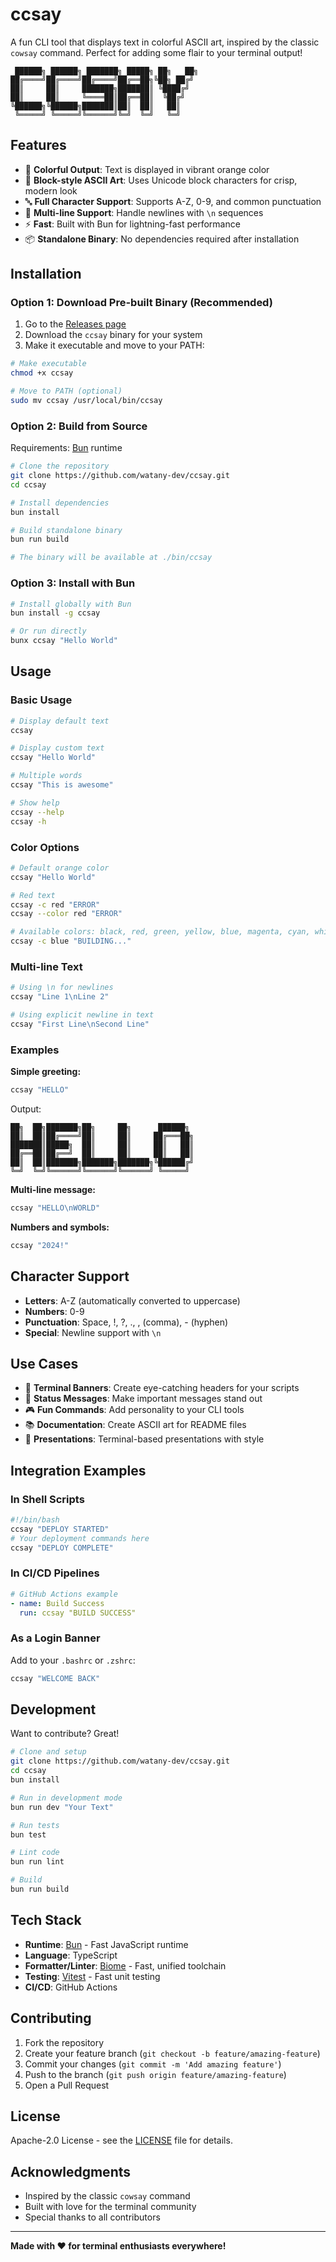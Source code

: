 # ccsay

A fun CLI tool that displays text in colorful ASCII art, inspired by the classic `cowsay` command. Perfect for adding some flair to your terminal output!

```
 ██████╗ ██████╗ ███████╗ █████╗ ██╗   ██╗
██╔════╝██╔════╝██╔════╝██╔══██╗╚██╗ ██╔╝
██║     ██║     ███████╗███████║ ╚████╔╝ 
██║     ██║     ╚════██║██╔══██║  ╚██╔╝  
╚██████╗╚██████╗███████║██║  ██║   ██║   
 ╚═════╝ ╚═════╝╚══════╝╚═╝  ╚═╝   ╚═╝   
```

## Features

- 🎨 **Colorful Output**: Text is displayed in vibrant orange color
- 📝 **Block-style ASCII Art**: Uses Unicode block characters for crisp, modern look
- 🔤 **Full Character Support**: Supports A-Z, 0-9, and common punctuation
- 📄 **Multi-line Support**: Handle newlines with `\n` sequences
- ⚡ **Fast**: Built with Bun for lightning-fast performance
- 📦 **Standalone Binary**: No dependencies required after installation

## Installation

### Option 1: Download Pre-built Binary (Recommended)

1. Go to the [Releases page](https://github.com/watany-dev/ccsay/releases)
2. Download the `ccsay` binary for your system
3. Make it executable and move to your PATH:

```bash
# Make executable
chmod +x ccsay

# Move to PATH (optional)
sudo mv ccsay /usr/local/bin/ccsay
```

### Option 2: Build from Source

Requirements: [Bun](https://bun.sh) runtime

```bash
# Clone the repository
git clone https://github.com/watany-dev/ccsay.git
cd ccsay

# Install dependencies
bun install

# Build standalone binary
bun run build

# The binary will be available at ./bin/ccsay
```

### Option 3: Install with Bun

```bash
# Install globally with Bun
bun install -g ccsay

# Or run directly
bunx ccsay "Hello World"
```

## Usage

### Basic Usage

```bash
# Display default text
ccsay

# Display custom text
ccsay "Hello World"

# Multiple words
ccsay "This is awesome"

# Show help
ccsay --help
ccsay -h
```

### Color Options

```bash
# Default orange color
ccsay "Hello World"

# Red text
ccsay -c red "ERROR"
ccsay --color red "ERROR"

# Available colors: black, red, green, yellow, blue, magenta, cyan, white, orange, purple, pink, gray, grey
ccsay -c blue "BUILDING..."
```

### Multi-line Text

```bash
# Using \n for newlines
ccsay "Line 1\nLine 2"

# Using explicit newline in text
ccsay "First Line\nSecond Line"
```

### Examples

**Simple greeting:**
```bash
ccsay "HELLO"
```

Output:
```
██╗  ██╗███████╗██╗     ██╗      ██████╗ 
██║  ██║██╔════╝██║     ██║     ██╔═══██╗
███████║█████╗  ██║     ██║     ██║   ██║
██╔══██║██╔══╝  ██║     ██║     ██║   ██║
██║  ██║███████╗███████╗███████╗╚██████╔╝
╚═╝  ╚═╝╚══════╝╚══════╝╚══════╝ ╚═════╝ 
```

**Multi-line message:**
```bash
ccsay "HELLO\nWORLD"
```

**Numbers and symbols:**
```bash
ccsay "2024!"
```

## Character Support

- **Letters**: A-Z (automatically converted to uppercase)
- **Numbers**: 0-9
- **Punctuation**: Space, !, ?, ., , (comma), - (hyphen)
- **Special**: Newline support with `\n`

## Use Cases

- 🎉 **Terminal Banners**: Create eye-catching headers for your scripts
- 📝 **Status Messages**: Make important messages stand out
- 🎮 **Fun Commands**: Add personality to your CLI tools
- 📚 **Documentation**: Create ASCII art for README files
- 🎯 **Presentations**: Terminal-based presentations with style

## Integration Examples

### In Shell Scripts

```bash
#!/bin/bash
ccsay "DEPLOY STARTED"
# Your deployment commands here
ccsay "DEPLOY COMPLETE"
```

### In CI/CD Pipelines

```yaml
# GitHub Actions example
- name: Build Success
  run: ccsay "BUILD SUCCESS"
```

### As a Login Banner

Add to your `.bashrc` or `.zshrc`:
```bash
ccsay "WELCOME BACK"
```

## Development

Want to contribute? Great!

```bash
# Clone and setup
git clone https://github.com/watany-dev/ccsay.git
cd ccsay
bun install

# Run in development mode
bun run dev "Your Text"

# Run tests
bun test

# Lint code
bun run lint

# Build
bun run build
```

## Tech Stack

- **Runtime**: [Bun](https://bun.sh) - Fast JavaScript runtime
- **Language**: TypeScript
- **Formatter/Linter**: [Biome](https://biomejs.dev) - Fast, unified toolchain
- **Testing**: [Vitest](https://vitest.dev) - Fast unit testing
- **CI/CD**: GitHub Actions

## Contributing

1. Fork the repository
2. Create your feature branch (`git checkout -b feature/amazing-feature`)
3. Commit your changes (`git commit -m 'Add amazing feature'`)
4. Push to the branch (`git push origin feature/amazing-feature`)
5. Open a Pull Request

## License

Apache-2.0 License - see the [LICENSE](LICENSE) file for details.

## Acknowledgments

- Inspired by the classic `cowsay` command
- Built with love for the terminal community
- Special thanks to all contributors

---

**Made with ❤️ for terminal enthusiasts everywhere!**